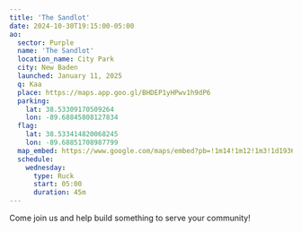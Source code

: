 ```yaml
---
title: 'The Sandlot'
date: 2024-10-30T19:15:00-05:00
ao:
  sector: Purple
  name: 'The Sandlot'
  location_name: City Park
  city: New Baden
  launched: January 11, 2025
  q: Kaa
  place: https://maps.app.goo.gl/BHDEP1yHPwv1h9dP6
  parking:
    lat: 38.53309170509264
    lon: -89.68845808127834
  flag:
    lat: 38.533414820068245
    lon: -89.68851708987799
  map_embed: https://www.google.com/maps/embed?pb=!1m14!1m12!1m3!1d1936.4140785722946!2d-89.68915542131903!3d38.53330799207324!2m3!1f0!2f0!3f0!3m2!1i1024!2i768!4f13.1!5e1!3m2!1sen!2sus!4v1730339883149!5m2!1sen!2sus
  schedule:
    wednesday:
      type: Ruck
      start: 05:00
      duration: 45m
---
```

Come join us and help build something to serve your community!

